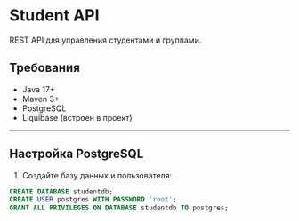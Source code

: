 # Student API

REST API для управления студентами и группами.

## Требования

- Java 17+
- Maven 3+
- PostgreSQL
- Liquibase (встроен в проект)

---

## Настройка PostgreSQL

1. Создайте базу данных и пользователя:

```sql
CREATE DATABASE studentdb;
CREATE USER postgres WITH PASSWORD 'root';
GRANT ALL PRIVILEGES ON DATABASE studentdb TO postgres;

